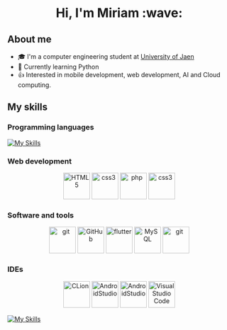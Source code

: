 <div align="center">
  <h1>Hi, I'm Miriam :wave: </h1>
</div>

## About me
- :mortar_board: I'm a computer engineering student at [University of Jaen](https://www.ujaen.es/)
- :snake: Currently learning Python 
- :+1: Interested in mobile development, web development, AI and Cloud computing.

## My skills
### Programming languages
[![My Skills](https://skillicons.dev/icons?i=cpp,c,py,java,dart)](https://skillicons.dev)

### Web development
<p align="center" >
  <img src="https://img.shields.io/badge/HTML5-E34F26?style=for-the-badge&logo=html5&logoColor=white" alt="HTML5" width= 60px /> 
   <img src="https://img.shields.io/badge/CSS3-1572B6?style=for-the-badge&logo=css3&logoColor=white" alt="css3" width= 60px /> 
  <img src="https://img.shields.io/badge/PHP-777BB4?style=for-the-badge&logo=php&logoColor=white" alt="php" width= 60px /> 
  <img src="https://img.shields.io/badge/CSS3-1572B6?style=for-the-badge&logo=css3&logoColor=white" alt="css3" width= 60px /> 
</p>

### Software and tools
<p align="center">
  <img src="https://img.shields.io/badge/MySQL-00000F?style=for-the-badge&logo=mysql&logoColor=white" alt="git" width= 60px /> 
  <img src="https://img.shields.io/badge/GitHub-100000?style=for-the-badge&logo=github&logoColor=white" alt="GitHub" width= 60px /> 
<img src="https://img.shields.io/badge/Flutter-02569B?style=for-the-badge&logo=flutter&logoColor=white" alt="flutter" width= 60px />
  <img src="[https://img.shields.io/badge/CSS3-1572B6?style=for-the-badge&logo=css3&logoColor=white](https://img.shields.io/badge/MySQL-00000F?style=for-the-badge&logo=mysql&logoColor=white)" alt="MySQL" width= 60px /> 
<img src="https://img.shields.io/badge/MySQL-00000F?style=for-the-badge&logo=mysql&logoColor=white" alt="git" width= 60px /> 
</p>

### IDEs
<p align="center">
  <img src= "https://img.shields.io/badge/CLion-000000?style=for-the-badge&logo=clion&logoColor=white" alt="CLion" width = 60px />
  <img src= "https://img.shields.io/badge/Android_Studio-3DDC84?style=for-the-badge&logo=android-studio&logoColor=white" alt="AndroidStudio" width = 60px/>
  <img src= "http://img.shields.io/badge/-PHPStorm-181717?style=for-the-badge&logo=phpstorm&logoColor=white" alt="AndroidStudio" width = 60px/ >
  <img src= "https://img.shields.io/badge/Visual_Studio_Code-0078D4?style=for-the-badge&logo=visual%20studio%20code&logoColor=white" alt="Visual Studio Code" width = 60px/ >
 
</p>

[![My Skills](https://skillicons.dev/icons?i=cpp,c,py,html,css,php,bootstrap,flutter,dart,androidstudio,mysql,git,bash)](https://skillicons.dev)


